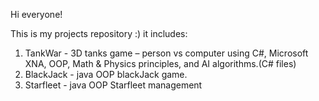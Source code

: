 Hi everyone!

This is my projects repository :)
it includes:
  1. TankWar - 3D tanks game – person vs computer using C#, Microsoft XNA, OOP, Math & Physics principles, and AI algorithms.(C# files)
  2. BlackJack - java OOP blackJack game.
  3. Starfleet - java OOP Starfleet management 
